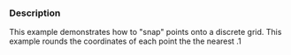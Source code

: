 ### Description
This example demonstrates how to "snap" points onto a discrete grid. This example rounds the coordinates of each point the the nearest .1
